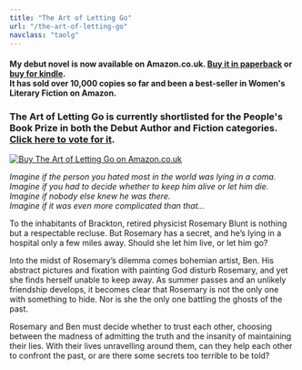 ```yaml
---
title: "The Art of Letting Go"
url: "/the-art-of-letting-go"
navclass: "taolg"
---
```


#### My debut novel is now available on Amazon.co.uk. [Buy it in paperback](http://www.amazon.co.uk/The-Art-Letting-Chloe-Banks/dp/191019820X/) or [buy for kindle](http://www.amazon.co.uk/The-Art-Letting-Chloe-Banks-ebook/dp/B00LZRKK9S/). <br>It has sold over 10,000 copies so far and been a best-seller in Women's Literary Fiction on Amazon.

### The Art of Letting Go is currently shortlisted for the People's Book Prize in both the Debut Author and Fiction categories. <a href="http://bit.ly/vote-for-chloe">Click here to vote for it</a>.

[<img src="/img/taolg-cover.jpg" alt="Buy The Art of Letting Go on Amazon.co.uk" title="Buy The Art of Letting Go on Amazon.co.uk" class="cover-image">](http://www.amazon.co.uk/The-Art-Letting-Chloe-Banks/dp/191019820X/)

<em>
Imagine if the person you hated most in the world was lying in a coma.<br>
Imagine if you had to decide whether to keep him  alive or let him die.<br>
Imagine if nobody else knew he was there.<br>
Imagine if it was even more complicated than that&hellip;
</em>

To the inhabitants of Brackton, retired physicist Rosemary Blunt is nothing but a respectable recluse. But Rosemary has a secret, and he’s lying in a hospital only a few miles away. Should she let him live, or let him go?

Into the midst of Rosemary’s dilemma comes bohemian artist, Ben. His abstract pictures and fixation with painting God disturb Rosemary, and yet she finds herself unable to keep away. As summer passes and an unlikely friendship develops, it becomes clear that Rosemary is not the only one with something to hide. Nor is she the only one battling the ghosts of the past.

Rosemary and Ben must decide whether to trust each other, choosing between the madness of admitting the truth and the insanity of maintaining their lies. With their lives unravelling around them, can they help each other to confront the past, or are there some secrets too terrible to be told?